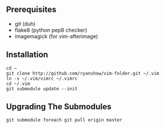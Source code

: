 Prerequisites
-------------

- git         (duh)
- flake8      (python pep8 checker)
- imagemagick (for vim-afterimage)


Installation
------------

    cd ~
    git clone http://github.com/ryanshow/vim-folder.git ~/.vim
    ln -s ~/.vim/vimrc ~/.vimrc
    cd ~/.vim
    git submodule update --init


Upgrading The Submodules
------------------------

    git submodule foreach git pull origin master
